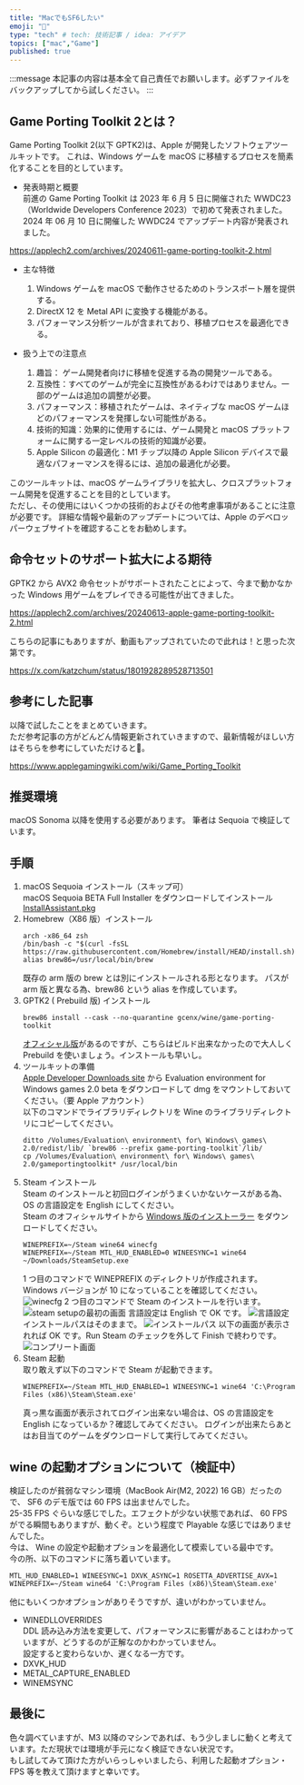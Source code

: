 ```yaml
---
title: "MacでもSF6したい"
emoji: "👊"
type: "tech" # tech: 技術記事 / idea: アイデア
topics: ["mac","Game"]
published: true
---
```


:::message
本記事の内容は基本全て自己責任でお願いします。必ずファイルをバックアップしてから試しください。
:::

## Game Porting Toolkit 2とは？

Game Porting Toolkit 2(以下 GPTK2)は、Apple が開発したソフトウェアツールキットです。
これは、Windows ゲームを macOS に移植するプロセスを簡素化することを目的としています。

* 発表時期と概要  
前進の Game Porting Toolkit は 2023 年 6 月 5 日に開催された WWDC23（Worldwide Developers Conference 2023）で初めて発表されました。
2024 年 06 月 10 日に開催した WWDC24 でアップデート内容が発表されました。

https://applech2.com/archives/20240611-game-porting-toolkit-2.html


* 主な特徴  
    1. Windows ゲームを macOS で動作させるためのトランスポート層を提供する。
    1. DirectX 12 を Metal API に変換する機能がある。
    1. パフォーマンス分析ツールが含まれており、移植プロセスを最適化できる。

* 扱う上での注意点
    1. 趣旨： ゲーム開発者向けに移植を促進する為の開発ツールである。
    1. 互換性：すべてのゲームが完全に互換性があるわけではありません。一部のゲームは追加の調整が必要。
    1. パフォーマンス：移植されたゲームは、ネイティブな macOS ゲームほどのパフォーマンスを発揮しない可能性がある。
    1. 技術的知識：効果的に使用するには、ゲーム開発と macOS プラットフォームに関する一定レベルの技術的知識が必要。
    1. Apple Silicon の最適化：M1 チップ以降の Apple Silicon デバイスで最適なパフォーマンスを得るには、追加の最適化が必要。

このツールキットは、macOS ゲームライブラリを拡大し、クロスプラットフォーム開発を促進することを目的としています。  
ただし、その使用にはいくつかの技術的およびその他考慮事項があることに注意が必要です。
詳細な情報や最新のアップデートについては、Apple のデベロッパーウェブサイトを確認することをお勧めします。

## 命令セットのサポート拡大による期待

GPTK2 から AVX2 命令セットがサポートされたことによって、今まで動かなかった Windows 用ゲームをプレイできる可能性が出てきました。

https://applech2.com/archives/20240613-apple-game-porting-toolkit-2.html

こちらの記事にもありますが、動画もアップされていたので此れは！と思った次第です。

https://x.com/katzchum/status/1801928289528713501

## 参考にした記事

以降で試したことをまとめていきます。  
ただ参考記事の方がどんどん情報更新されていきますので、最新情報がほしい方はそちらを参考にしていただけると🙏。

https://www.applegamingwiki.com/wiki/Game_Porting_Toolkit


## 推奨環境

macOS Sonoma 以降を使用する必要があります。
筆者は Sequoia で検証しています。

## 手順

1. macOS Sequoia インストール（スキップ可）  
macOS Sequoia BETA Full Installer をダウンロードしてインストール
[InstallAssistant.pkg](https://swcdn.apple.com/content/downloads/56/31/062-22031-A_W5CYUPUHNT/ud3vjnbs2w5yxby2v4eqhwkfbzx2xnjnk3/InstallAssistant.pkg)
2. Homebrew（X86 版）インストール  
    ```
    arch -x86_64 zsh 
    /bin/bash -c "$(curl -fsSL https://raw.githubusercontent.com/Homebrew/install/HEAD/install.sh)"
    alias brew86=/usr/local/bin/brew
    ```
    既存の arm 版の brew とは別にインストールされる形となります。
    パスが arm 版と異なる為、brew86 という alias を作成しています。
3. GPTK2 ( Prebuild 版) インストール
    ```
    brew86 install --cask --no-quarantine gcenx/wine/game-porting-toolkit
    ```
    [オフィシャル版](http://github.com/apple/homebrew-apple)があるのですが、こちらはビルド出来なかったので大人しく Prebuild を使いましょう。インストールも早いし。
4. ツールキットの準備  
    [Apple Developer Downloads site](https://developer.apple.com/download/all/?q=game) から Evaluation environment for Windows games 2.0 beta をダウンロードして dmg をマウントしておいてください。（要 Apple アカウント）  
    以下のコマンドでライブラリディレクトリを Wine のライブラリディレクトリにコピーしてください。
    ```
    ditto /Volumes/Evaluation\ environment\ for\ Windows\ games\ 2.0/redist/lib/ `brew86 --prefix game-porting-toolkit`/lib/ 
    cp /Volumes/Evaluation\ environment\ for\ Windows\ games\ 2.0/gameportingtoolkit* /usr/local/bin
    ```
5. Steam インストール  
    Steam のインストールと初回ログインがうまくいかないケースがある為、OS の言語設定を English にしてください。  
    Steam のオフィシャルサイトから [Windows 版のインストーラー](https://cdn.akamai.steamstatic.com/client/installer/SteamSetup.exe) をダウンロードしてください。
    ```
    WINEPREFIX=~/Steam wine64 winecfg
    WINEPREFIX=~/Steam MTL_HUD_ENABLED=0 WINEESYNC=1 wine64 ~/Downloads/SteamSetup.exe
    ```
    1 つ目のコマンドで WINEPREFIX のディレクトリが作成されます。  
    Windows バージョンが 10 になっていることを確認してください。  
    ![winecfg](/images/articles/wanted-to-play-with-sf6/wine-config.png)
    2 つ目のコマンドで Steam のインストールを行います。
    ![steam setupの最初の画面](/images/articles/wanted-to-play-with-sf6/steam-setup1.png)
    言語設定は English で OK です。
    ![言語設定](/images/articles/wanted-to-play-with-sf6/steam-setup2.png)
    インストールパスはそのままで。
    ![インストールパス](/images/articles/wanted-to-play-with-sf6/steam-setup3.png)
    以下の画面が表示されれば OK です。Run Steam のチェックを外して Finish で終わりです。
    ![コンプリート画面](/images/articles/wanted-to-play-with-sf6/steam-setup4.png)
6. Steam 起動  
    取り敢えず以下のコマンドで Steam が起動できます。
    ```
    WINEPREFIX=~/Steam MTL_HUD_ENABLED=1 WINEESYNC=1 wine64 'C:\Program Files (x86)\Steam\Steam.exe'
    ```
    真っ黒な画面が表示されてログイン出来ない場合は、OS の言語設定を English になっているか？確認してみてください。
    ログインが出来たらあとはお目当てのゲームをダウンロードして実行してみてください。

## wine の起動オプションについて（検証中）

検証したのが貧弱なマシン環境（MacBook Air(M2, 2022) 16 GB）だったので、 SF6 のデモ版では 60 FPS は出ませんでした。  
25-35 FPS ぐらいな感じでした。エフェクトが少ない状態であれば、 60 FPS がでる瞬間もありますが、動くぞ。という程度で Playable な感じではありませんでした。  
今は、 Wine の設定や起動オプションを最適化して模索している最中です。  
今の所、以下のコマンドに落ち着いています。  
```
MTL_HUD_ENABLED=1 WINEESYNC=1 DXVK_ASYNC=1 ROSETTA_ADVERTISE_AVX=1 WINEPREFIX=~/Steam wine64 'C:\Program Files (x86)\Steam\Steam.exe'
```
他にもいくつかオプションがありそうですが、違いがわかっていません。  
* WINEDLLOVERRIDES  
DDL 読み込み方法を変更して、パフォーマンスに影響があることはわかっていますが、どうするのが正解なのかわかっていません。  
設定すると変わらないか、遅くなる一方です。
* DXVK_HUD
* METAL_CAPTURE_ENABLED
* WINEMSYNC

## 最後に

色々調べていますが、M3 以降のマシンであれば、もう少しましに動くと考えています。ただ現状では環境が手元になく検証できない状況です。  
もし試してみて頂けた方がいらっしゃいましたら、利用した起動オプション・FPS 等を教えて頂けますと幸いです。
